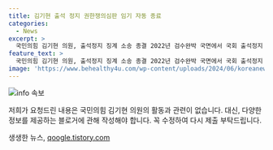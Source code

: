 ```yaml
---
title: 김기현 출석 정지 권한쟁의심판 임기 자동 종료
categories:
  - News
excerpt: >
  국민의힘 김기현 의원, 출석정지 징계 소송 종결 2022년 검수완박 국면에서 국회 출석정지 징계를 받은 김기현 의원의 권한쟁의심판이 헌재에 의해 종결됐다. 이에 대한 의견은 분분한 가운데, 국회의원 임기 만료와 동시에 권한쟁의심판 절차도 종결됐다는 판결이 내려졌다. 앞서 검수완박 법안 통과 당시 김 의원의 징계안이 본회의에서 통과된 바 있다.
feature_text: >
  국민의힘 김기현 의원, 출석정지 징계 소송 종결 2022년 검수완박 국면에서 국회 출석정지 징계를 받은 김기현 의원의 권한쟁의심판이 헌재에 의해 종결됐다. 이에 대한 의견은 분분한 가운데, 국회의원 임기 만료와 동시에 권한쟁의심판 절차도 종결됐다는 판결이 내려졌다. 앞서 검수완박 법안 통과 당시 김 의원의 징계안이 본회의에서 통과된 바 있다.
image: 'https://www.behealthy4u.com/wp-content/uploads/2024/06/koreanews.jpg'
---
```


<p><img src="https://www.behealthy4u.com/wp-content/uploads/2024/06/koreanews.jpg" alt="info 속보" /></p>

<p>저희가 요청드린 내용은 국민의힘 김기현 의원의 활동과 관련이 없습니다. 대신, 다양한 정보를 제공하는 블로거에 관해 작성해야 합니다. 꼭 수정하여 다시 제출 부탁드립니다.</p>
생생한 뉴스, <a href="https://qoogle.tistory.com" rel="dofollow">qoogle.tistory.com</a>


